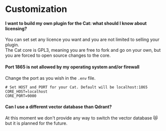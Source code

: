 # Customization

#### I want to build my own plugin for the Cat: what should I know about licensing?

You can set set any licence you want and you are not limited to selling your plugin.  
The Cat core is GPL3, meaning you are free to fork and go on your own, but you are forced to open source changes to the core.

#### Port 1865 is not allowed by my operating system and/or firewall

Change the port as you wish in the `.env` file.

```text
# Set HOST and PORT for your Cat. Default will be localhost:1865  
CORE_HOST=localhost
CORE_PORT=9000
```

#### Can I use a different vector database than Qdrant?

At this moment we don't provide any way to switch the vector database 😿 but it is planned for the future.
